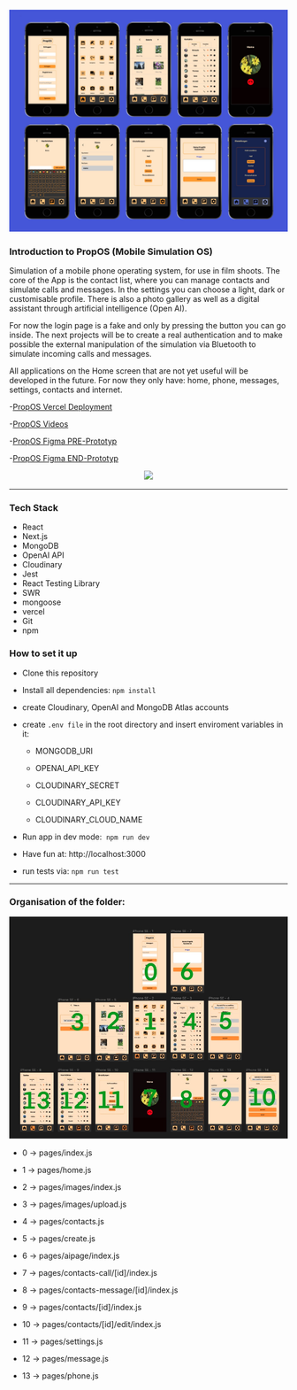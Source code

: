 ![pages of propOs](/public/header-picture.jpg)

### Introduction to PropOS (Mobile Simulation OS)

Simulation of a mobile phone operating system, for use in film shoots. The core of the App is the contact list, where you can manage contacts and simulate calls and messages. In the settings you can choose a light, dark or customisable profile. There is also a photo gallery as well as a digital assistant through artificial intelligence (Open AI).

For now the login page is a fake and only by pressing the button you can go inside. The next projects will be to create a real authentication and to make possible the external manipulation of the simulation via Bluetooth to simulate incoming calls and messages.

All applications on the Home screen that are not yet useful will be developed in the future. For now they only have: home, phone, messages, settings, contacts and internet.

-[PropOS Vercel Deployment](https://mobile-simulation-prop-os.vercel.app/)

-[PropOS Videos](https://www.youtube.com/channel/UCo1oiENvwvKwavYpWnTXx-g)

-[PropOS Figma PRE-Prototyp](https://www.figma.com/proto/jp0WO7U6OP5iv2XTdg78V8/Mobile-Simulation?type=design&node-id=27-2998&scaling=min-zoom&page-id=27%3A2997&starting-point-node-id=27%3A2998)

-[PropOS Figma END-Prototyp](https://www.figma.com/proto/ns3GPnyuBqIhDBXCGJFyqg/Untitled?type=design&node-id=1-19&t=WEdlnBpxhnrJl67C-0&scaling=scale-down&page-id=0%3A1&starting-point-node-id=1%3A19)

<div align="center">
  <img src="./public/appvideo.gif" height="410px"/>
</div>

---

### Tech Stack

- React
- Next.js
- MongoDB
- OpenAI API
- Cloudinary
- Jest
- React Testing Library
- SWR
- mongoose
- vercel
- Git
- npm

### How to set it up

- Clone this repository
- Install all dependencies: `npm install`
- create Cloudinary, OpenAI and MongoDB Atlas accounts
- create `.env file` in the root directory and insert enviroment variables in it:

  - MONGODB_URI

  - OPENAI_API_KEY

  - CLOUDINARY_SECRET

  - CLOUDINARY_API_KEY

  - CLOUDINARY_CLOUD_NAME

- Run app in dev mode:  `npm run dev`

- Have fun at: http://localhost:3000

- run tests via: `npm run test`

---

### Organisation of the folder:

![Explanation of the folders in the App](/public/explanation-readme.jpg)

- 0 -> pages/index.js

- 1 -> pages/home.js

- 2 -> pages/images/index.js

- 3 -> pages/images/upload.js

- 4 -> pages/contacts.js

- 5 -> pages/create.js

- 6 -> pages/aipage/index.js

- 7 -> pages/contacts-call/[id]/index.js

- 8 -> pages/contacts-message/[id]/index.js

- 9 -> pages/contacts/[id]/index.js

- 10 -> pages/contacts/[id]/edit/index.js

- 11 -> pages/settings.js

- 12 -> pages/message.js

- 13 -> pages/phone.js
